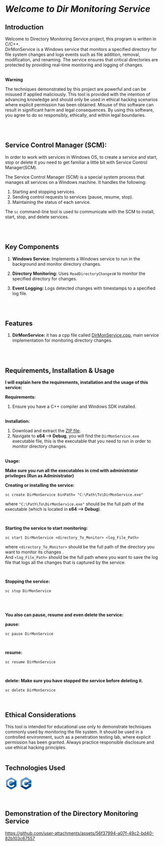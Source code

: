 # ***Welcome to Dir Monitoring Service***



## Introduction

Welcome to Directory Monitoring Service project, this program is written in C/C++. <br>
DirMonService is a Windows service that monitors a specified directory for file system changes and logs events such as file addition, removal, modification, and renaming. The service ensures that critical directories are protected by providing real-time monitoring and logging of changes. <br><br>


**Warning**

The techniques demonstrated by this project are powerful and can be misused if applied maliciously. This tool is provided with the intention of advancing knowledge and should only be used in ethical hacking scenarios where explicit permission has been obtained. Misuse of this software can result in significant harm and legal consequences. By using this software, you agree to do so responsibly, ethically, and within legal boundaries.

<br><br>




## Service Control Manager (SCM):

In order to work with services in Windows OS, to create a service and start, stop or delete it you need to get familiar a little bit with Service Control Manager(SCM). <br>

The Service Control Manager (SCM) is a special system process that manages all services on a Windows machine. It handles the following:

1. Starting and stopping services.
2. Sending control requests to services (pause, resume, stop).
3. Maintaining the status of each service.

The `sc` command-line tool is used to communicate with the SCM to install, start, stop, and delete services.

<br><br>




## Key Components

1. **Windows Service:** Implements a Windows service to run in the background and monitor directory changes.

2. **Directory Monitoring:** Uses `ReadDirectoryChangesW` to monitor the specified directory for changes.

3. **Event Logging:** Logs detected changes with timestamps to a specified log file.

<br><br>




## Features

1. **DirMonService:** it has a cpp file called [DirMonService.cpp](https://github.com/eliyaballout/Dir_Monitoring_Service/blob/main/DirMonService/DirMonService.cpp), main service implementation for monitoring directory changes.

<br><br>




## Requirements, Installation & Usage

**I will explain here the requirements, installation and the usage of this service:** <br>

**Requirements:**
1. Ensure you have a C++ compiler and Windows SDK installed. <br><br>


**Installation:**
1. Download and extract the [ZIP file](https://github.com/eliyaballout/Keylogger/archive/refs/heads/main.zip).<br>
2. Navigate to **x64 --> Debug**, you will find the `DirMonService.exe` executable file, this is the executable that you need to run in order to monitor directory changes. <br><br>


**Usage:**

**Make sure you run all the executables in cmd with administrator privileges (Run as Administrator)** <br>

**Creating or installing the service:**

```
sc create DirMonService binPath= "C:\Path\To\DirMonService.exe"
```
where `"C:\Path\To\DirMonService.exe"` should be the full path of the executable (which is located in **x64 --> Debug**).

<br>

**Starting the service to start monitoring:** <br>
```
sc start DirMonService <directory_To_Monitor> <log_File_Path>
```
where `<directory_To_Monitor>` should be the full path of the directory you want to monitor its changes .<br>
And `<log_File_Path>` should be the full path where you want to save the log file that logs all the changes that is captured by the service.

<br>

**Stopping the service:**
```
sc stop DirMonService
```

<br><br>


**You also can pause, resume and even delete the service:**

**pause:**
```
sc pause DirMonService
```
<br>


**resume:**
```
sc resume DirMonService
```
<br>


**delete:**
**Make sure you have stopped the service before deleting it.**
```
sc delete DirMonService
```
<br>



## Ethical Considerations

This tool is intended for educational use only to demonstrate techniques commonly used by monitoring the file system. It should be used in a controlled environment, such as a penetration testing lab, where explicit permission has been granted. Always practice responsible disclosure and use ethical hacking principles.<br><br>




## Technologies Used
<img src="https://github.com/devicons/devicon/blob/master/icons/c/c-original.svg" title="c" alt="c" width="40" height="40"/>&nbsp;
<img src="https://github.com/devicons/devicon/blob/master/icons/cplusplus/cplusplus-original.svg" title="c++" alt="c++" width="40" height="40"/>&nbsp;
<br><br><br>




## Demonstration of the Directory Monitoring Service

https://github.com/user-attachments/assets/56f37994-a07f-49c2-bd40-82b103c67557

<br>
